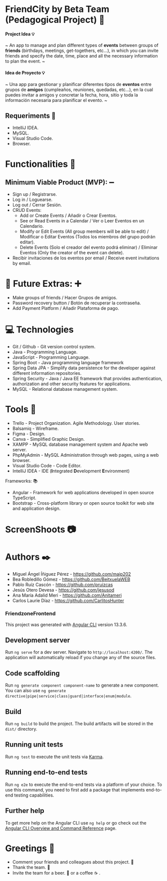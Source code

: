 # FriendCity by Beta Team (Pedagogical Project) :hotel: 

#### Project Idea  :bulb:
~
An app to manage and plan different types of **events** between groups of **friends** (birthdays, meetings, get-togethers, etc...), 
in which you can invite friends and specify the date, time, place and all the necessary information to plan the event.
~

#### Idea de Proyecto  :bulb:
~
Una app para gestionar y planificar diferentes tipos de **eventos** entre grupos de **amigos** (cumpleaños, reuniones, quedadas, etc…), 
en la cual puedes invitar a amigos y concretar la fecha, hora, sitio y toda la información necesaria para planificar el evento.
~

## Requeriments :bookmark_tabs:

- IntelliJ IDEA.
- MySQL.
- Visual Studio Code.
- Browser.

# Functionalities :floppy_disk:

## Minimum Viable Product (MVP): :heavy_minus_sign:
- Sign up / Registrarse.
- Log in / Loguearse.
- Log out / Cerrar Sesión.
- CRUD Events:
    - Add or Create Events / Añadir o Crear Eventos.
    - See or Read Events in a Calendar / Ver o Leer Eventos en un Calendario.
    - Modify or Edit Events (All group members will be able to edit) / Modificar o Editar Eventos (Todos los miembros del grupo podrán editar).
    - Delete Events (Solo el creador del evento podrá eliminar) / Eliminar Eventos (Only the creator of the event can delete).
- Recibir invitaciones de los eventos por email / Receive event invitations by email.

# :round_pushpin: Future Extras: :heavy_plus_sign:

- Make groups of friends / Hacer Grupos de amigos.
- Password recovery button / Botón de recuperar la contraseña.
- Add Payment Platform / Añadir Plataforma de pago.

# 💻 Technologies

- Git / Github - Git version control system.
- Java - Programming Language.
- JavaScript - Programming Language.
- Spring Boot - Java programming language framework
- Spring Data JPA - Simplify data persistence for the developer against different information repositories. 
- Spring Security -  Java / Java EE framework that provides authentication, authorization and other security features for applications.
- MySQL - Relational database management system. 

# Tools :hammer:

- Trello  - Project Organization. Agile Methodology. User stories.
- Balsamiq - Wireframe.
- Figma - Design.
- Canva - Simplified Graphic Design.
- XAMPP - MySQL database management system and Apache web server.
- PhpMyAdmin - MySQL Administration through web pages, using a web browser.
- Visual Studio Code - Code Editor.
- IntelliJ IDEA - IDE (**I**ntegrated **D**evelopment **E**nvironment)

Frameworks:  :books:
- Angular - Framework for web applications developed in open source TypeScript.
- Bootstrap - Cross-platform library or open source toolkit for web site and application design.

# ScreenShoots :camera:



# Authors ✒️

- Miguel Ángel Íñiguez Pérez - https://github.com/maip202
- Bea Robledillo Gómez - https://github.com/BeitxuelaWEB
- Pablo Ruíz Cascón - https://github.com/pruizcas
- Jesús Otero Devesa - https://github.com/jesusod
- Ana María Adalid Meri - https://github.com/Anitameri
- Carlos Laurie Díaz - https://github.com/CarlitosHunter



### FriendzoneFrontend

This project was generated with [Angular CLI](https://github.com/angular/angular-cli) version 13.3.6.

## Development server

Run `ng serve` for a dev server. Navigate to `http://localhost:4200/`. The application will automatically reload if you change any of the source files.

## Code scaffolding

Run `ng generate component component-name` to generate a new component. You can also use `ng generate directive|pipe|service|class|guard|interface|enum|module`.

## Build

Run `ng build` to build the project. The build artifacts will be stored in the `dist/` directory.

## Running unit tests

Run `ng test` to execute the unit tests via [Karma](https://karma-runner.github.io).

## Running end-to-end tests

Run `ng e2e` to execute the end-to-end tests via a platform of your choice. To use this command, you need to first add a package that implements end-to-end testing capabilities.

## Further help

To get more help on the Angular CLI use `ng help` or go check out the [Angular CLI Overview and Command Reference](https://angular.io/cli) page.

# Greetings :gift:
- Comment your friends and colleagues about this project. :loudspeaker:
- Thank the team. :slightly_smiling_face:
- Invite the team for a beer. :beer: or a coffee ☕ .
